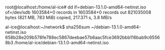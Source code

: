 root@localhost:/home/al-ice# dd if=debian-13.1.0-amd64-netinst.iso of=/dev/sdb
1603584+0 records in
1603584+0 records out
821035008 bytes (821 MB, 783 MiB) copied, 217.371 s, 3.8 MB/s


al-ice@localhost:~/network$ sha256sum ~/debian-13.1.0-amd64-netinst.iso 
658b28e209b578fe788ec5867deebae57b6aac5fce3692bbb116bab9c65568b3  /home/al-ice/debian-13.1.0-amd64-netinst.iso

